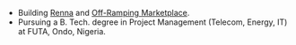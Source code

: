 - Building [Renna](https://renna.netlify.app) and [Off-Ramping Marketplace](https://rmlpay.vercel.app/).
- Pursuing a B. Tech. degree in Project Management (Telecom, Energy, IT) at FUTA, Ondo, Nigeria.

<!--
### 🎭 Ice Breaker
Would you rather, have all your code documented but messy, or </br> perfectly structured but without a single comment? Hi! Frens call me LØGIC 

<!--
### 🎭 Ice Breakers
* **Would you rather...**
  * Refactor code all day or write documentation all day?
  * Have all your code documented but messy, or perfectly structured but without a single comment?
* **Question**: Introvert or Extrovert? :)

#### **<em>Good code is like good humor; if you have to explain it, it’s not great.</em>**

-->
 
